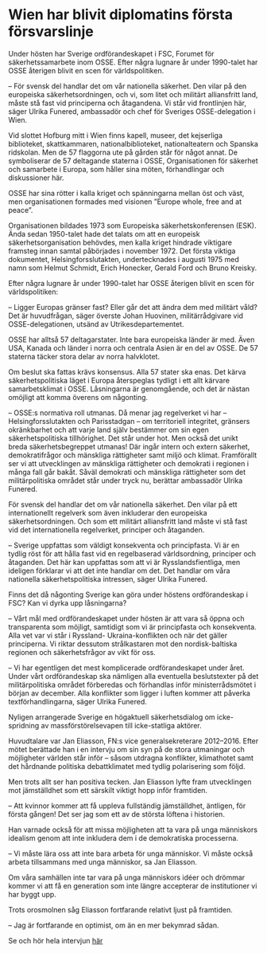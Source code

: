 # Wien har blivit diplomatins första försvarslinje

Under hösten har Sverige ordförandeskapet i FSC, Forumet för säkerhetssamarbete inom OSSE. Efter några lugnare år under 1990-talet har OSSE återigen blivit en scen för världspolitiken.

– För svensk del handlar det om vår nationella säkerhet. Den vilar på den europeiska säkerhetsordningen, och vi, som litet och militärt alliansfritt land, måste stå fast vid principerna och åtagandena. Vi står vid frontlinjen här, säger Ulrika Funered, ambassadör och chef för Sveriges OSSE-delegation i Wien.

Vid slottet Hofburg mitt i Wien finns kapell, museer, det kejserliga biblioteket, skattkammaren, nationalbiblioteket, nationalteatern och Spanska ridskolan. Men de 57 flaggorna ute på gården står för något annat. De symboliserar de 57 deltagande staterna i OSSE, Organisationen för säkerhet och samarbete i Europa, som håller sina möten, förhandlingar och diskussioner här.

OSSE har sina rötter i kalla kriget och spänningarna mellan öst och väst, men organisationen formades med visionen ”Europe whole, free and at peace”.

Organisationen bildades 1973 som Europeiska säkerhetskonferensen (ESK). Ända sedan 1950-talet hade det talats om att en europeisk säkerhetsorganisation behövdes, men kalla kriget hindrade viktigare framsteg innan samtal påbörjades i november 1972. Det första viktiga dokumentet, Helsingforsslutakten, undertecknades i augusti 1975 med namn som Helmut Schmidt, Erich Honecker, Gerald Ford och Bruno Kreisky.

Efter några lugnare år under 1990-talet har OSSE återigen blivit en scen för världspolitiken:

– Ligger Europas gränser fast? Eller går det att ändra dem med militärt våld? Det är huvudfrågan, säger överste Johan Huovinen, militärrådgivare vid OSSE-delegationen, utsänd av Utrikesdepartementet.

OSSE har alltså 57 deltagarstater. Inte bara europeiska länder är med. Även USA, Kanada och länder i norra och centrala Asien är en del av OSSE. De 57 staterna täcker stora delar av norra halvklotet.

Om beslut ska fattas krävs konsensus. Alla 57 stater ska enas. Det kärva säkerhetspolitiska läget i Europa återspeglas tydligt i ett allt kärvare samarbetsklimat i OSSE. Låsningarna är genomgående, och det är nästan omöjligt att komma överens om någonting.

– OSSE:s normativa roll utmanas. Då menar jag regelverket vi har – Helsingforsslutakten och Parisstadgan – om territoriell integritet, gränsers okränkbarhet och att varje land själv bestämmer om sin egen säkerhetspolitiska tillhörighet. Det står under hot. Men också det unikt breda säkerhetsbegreppet utmanas! Där ingår intern och extern säkerhet, demokratifrågor och mänskliga rättigheter samt miljö och klimat. Framförallt ser vi att utvecklingen av mänskliga rättigheter och demokrati i regionen i många fall går bakåt. Såväl demokrati och mänskliga rättigheter som det militärpolitiska området står under tryck nu, berättar ambassadör Ulrika Funered.

För svensk del handlar det om vår nationella säkerhet. Den vilar på ett internationellt regelverk som även inkluderar den europeiska säkerhetsordningen. Och som ett militärt alliansfritt land måste vi stå fast vid det internationella regelverket, principer och åtaganden.

– Sverige uppfattas som väldigt konsekventa och principfasta. Vi är en tydlig röst för att hålla fast vid en regelbaserad världsordning, principer och åtaganden. Det här kan uppfattas som att vi är Rysslandsfientliga, men ideligen förklarar vi att det inte handlar om det. Det handlar om våra nationella säkerhetspolitiska intressen, säger Ulrika Funered.

Finns det då någonting Sverige kan göra under höstens ordförandeskap i FSC? Kan vi dyrka upp låsningarna?

– Vårt mål med ordförandeskapet under hösten är att vara så öppna och transparenta som möjligt, samtidigt som vi är principfasta och konsekventa. Alla vet var vi står i Ryssland- Ukraina-konflikten och när det gäller principerna. Vi riktar dessutom strålkastaren mot den nordisk-baltiska regionen och säkerhetsfrågor av vikt för oss.

– Vi har egentligen det mest komplicerade ordförandeskapet under året. Under vårt ordförandeskap ska nämligen alla eventuella beslutstexter på det militärpolitiska området förberedas och förhandlas inför ministerrådsmötet i början av december. Alla konflikter som ligger i luften kommer att påverka textförhandlingarna, säger Ulrika Funered.

Nyligen arrangerade Sverige en högaktuell säkerhetsdialog om icke-spridning av massförstörelsevapen till icke-statliga aktörer.

Huvudtalare var Jan Eliasson, FN:s vice generalsekreterare 2012–2016. Efter mötet berättade han i en intervju om sin syn på de stora utmaningar och möjligheter världen står inför – såsom utdragna konflikter, klimathotet samt det hårdnande politiska debattklimatet med tydlig polarisering som följd.

Men trots allt ser han positiva tecken. Jan Eliasson lyfte fram utvecklingen mot jämställdhet som ett särskilt viktigt hopp inför framtiden.

– Att kvinnor kommer att få uppleva fullständig jämställdhet, äntligen, för första gången! Det ser jag som ett av de största löftena i historien.

Han varnade också för att missa möjligheten att ta vara på unga människors idealism genom att inte inkludera dem i de demokratiska processerna.

– Vi måste lära oss att inte bara arbeta för unga människor. Vi måste också arbeta tillsammans med unga människor, sa Jan Eliasson.

Om våra samhällen inte tar vara på unga människors idéer och drömmar kommer vi att få en generation som inte längre accepterar de institutioner vi har byggt upp.

Trots orosmolnen såg Eliasson fortfarande relativt ljust på framtiden.

– Jag är fortfarande en optimist, om än en mer bekymrad sådan.

Se och hör hela intervjun [här](https://youtu.be/KG7KMZHBjuY)
